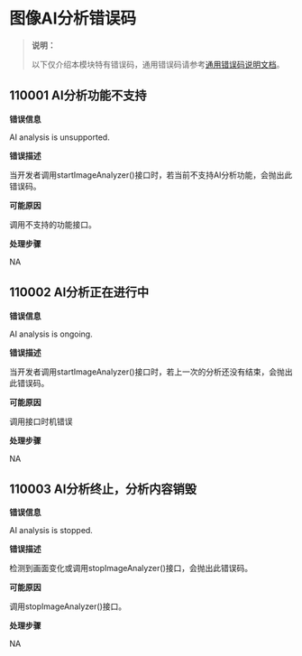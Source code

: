 # 图像AI分析错误码

> **说明：**
>
> 以下仅介绍本模块特有错误码，通用错误码请参考[通用错误码说明文档](../errorcode-universal.md)。

## 110001 AI分析功能不支持

**错误信息**

AI analysis is unsupported.

**错误描述**

当开发者调用startImageAnalyzer()接口时，若当前不支持AI分析功能，会抛出此错误码。

**可能原因**

调用不支持的功能接口。

**处理步骤**

NA

## 110002 AI分析正在进行中

**错误信息**

AI analysis is ongoing.

**错误描述**

当开发者调用startImageAnalyzer()接口时，若上一次的分析还没有结束，会抛出此错误码。

**可能原因**

调用接口时机错误

**处理步骤**

NA

## 110003 AI分析终止，分析内容销毁

**错误信息**

AI analysis is stopped.

**错误描述**

检测到画面变化或调用stopImageAnalyzer()接口，会抛出此错误码。

**可能原因**

调用stopImageAnalyzer()接口。

**处理步骤**

NA